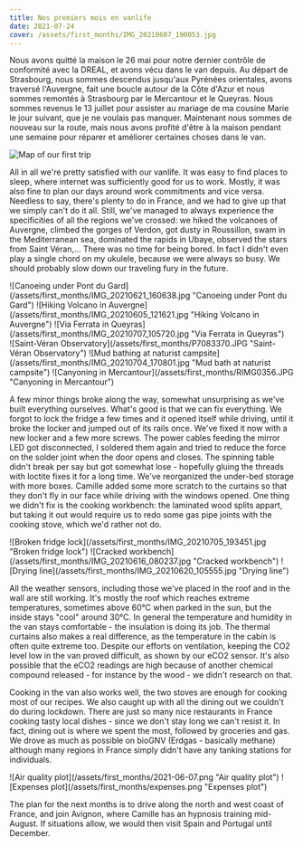 ```yaml
---
title: Nos premiers mois en vanlife
date: 2021-07-24
cover: /assets/first_months/IMG_20210607_190053.jpg
---
```


Nous avons quitté la maison le 26 mai pour notre dernier contrôle de conformité avec la DREAL, et avons vécu dans le van depuis.
Au départ de Strasbourg, nous sommes descendus jusqu'aux Pyrénées orientales, avons traversé l'Auvergne, fait une boucle autour de la Côte d'Azur et nous sommes remontés à Strasbourg par le Mercantour et le Queyras.
Nous sommes revenus le 13 juillet pour assister au mariage de ma cousine Marie le jour suivant, que je ne voulais pas manquer.
Maintenant nous sommes de nouveau sur la route, mais nous avons profité d'être à la maison pendant une semaine pour réparer et améliorer certaines choses dans le van.

![Map of our first trip](/assets/first_months/Vanderfool1strip.png "Map of our first trip")

All in all we're pretty satisfied with our vanlife.
It was easy to find places to sleep, where internet was sufficiently good for us to work.
Mostly, it was also fine to plan our days around work commitments and vice versa.
Needless to say, there's plenty to do in France, and we had to give up that we simply can't do it all.
Still, we've managed to always experience the specificities of all the regions we've crossed: we hiked the volcanoes of Auvergne, climbed the gorges of Verdon, got dusty in Roussillon, swam in the Mediterranean sea, dominated the rapids in Ubaye, observed the stars from Saint Véran,...
There was no time for being bored.
In fact I didn't even play a single chord on my ukulele, because we were always so busy.
We should probably slow down our traveling fury in the future.

<div class="row-image">
![Canoeing under Pont du Gard](/assets/first_months/IMG_20210621_160638.jpg "Canoeing under Pont du Gard")
![Hiking Volcano in Auvergne](/assets/first_months/IMG_20210605_121621.jpg "Hiking Volcano in Auvergne")
![Via Ferrata in Queyras](/assets/first_months/IMG_20210707_105720.jpg "Via Ferrata in Queyras")
</div>
<div class="row-image">
![Saint-Véran Observatory](/assets/first_months/P7083370.JPG "Saint-Véran Observatory")
![Mud bathing at naturist campsite](/assets/first_months/IMG_20210704_170801.jpg "Mud bath at naturist campsite")
![Canyoning in Mercantour](/assets/first_months/RIMG0356.JPG "Canyoning in Mercantour")
</div>

A few minor things broke along the way, somewhat unsurprising as we've built everything ourselves.
What's good is that we can fix everything.
We forgot to lock the fridge a few times and it opened itself while driving, until it broke the locker and jumped out of its rails once.
We've fixed it now with a new locker and a few more screws.
The power cables feeding the mirror LED got disconnected, I soldered them again and tried to reduce the force on the solder joint when the door opens and closes.
The spinning table didn't break per say but got somewhat lose - hopefully gluing the threads with loctite fixes it for a long time.
We've reorganized the under-bed storage with more boxes.
Camille added some more scratch to the curtains so that they don't fly in our face while driving with the windows opened.
One thing we didn't fix is the cooking workbench: the laminated wood splits appart, but taking it out would require us to redo some gas pipe joints with the cooking stove, which we'd rather not do.

<div class="row-image">
![Broken fridge lock](/assets/first_months/IMG_20210705_193451.jpg "Broken fridge lock")
![Cracked workbench](/assets/first_months/IMG_20210616_080237.jpg "Cracked workbench")
![Drying line](/assets/first_months/IMG_20210620_105555.jpg "Drying line")
</div>

All the weather sensors, including those we've placed in the roof and in the wall are still working.
It's mostly the roof which reaches extreme temperatures, sometimes above 60°C when parked in the sun, but the inside stays "cool" around 30°C.
In general the temperature and humidity in the van stays comfortable - the insulation is doing its job.
The thermal curtains also makes a real difference, as the temperature in the cabin is often quite extreme too.
Despite our efforts on ventilation, keeping the CO2 level low in the van proved difficult, as shown by our eCO2 sensor.
It's also possible that the eCO2 readings are high because of another chemical compound released - for instance by the wood - we didn't research on that.

Cooking in the van also works well, the two stoves are enough for cooking most of our recipes.
We also caught up with all the dining out we couldn't do during lockdown.
There are just so many nice restaurants in France cooking tasty local dishes - since we don't stay long we can't resist it.
In fact, dining out is where we spent the most, followed by groceries and gas.
We drove as much as possible on bioGNV (Erdgas - basically methane) although many regions in France simply didn't have any tanking stations for individuals.

<div class="row-image">
![Air quality plot](/assets/first_months/2021-06-07.png "Air quality plot")
![Expenses plot](/assets/first_months/expenses.png "Expenses plot")
</div>

The plan for the next months is to drive along the north and west coast of France, and join Avignon, where Camille has an hypnosis training mid-August.
If situations allow, we would then visit Spain and Portugal until December.
